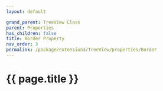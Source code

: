```yaml
---
layout: default

grand_parent: TreeView Class
parent: Properties
has_children: false
title: Border Property
nav_order: 3
permalink: /package/extension3/TreeView/properties/Border
---
```

# {{ page.title }}
